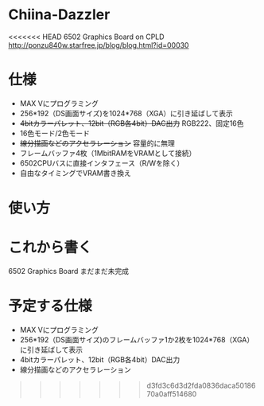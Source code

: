 # Chiina-Dazzler
<<<<<<< HEAD
6502 Graphics Board on CPLD
http://ponzu840w.starfree.jp/blog/blog.html?id=00030

# 仕様
- MAX Vにプログラミング
- 256\*192（DS画面サイズ)を1024\*768（XGA）に引き延ばして表示
- ~~4bitカラーパレット、12bit（RGB各4bit）DAC出力~~ RGB222、固定16色
- 16色モード/2色モード
- ~~線分描画などのアクセラレーション~~ 容量的に無理
- フレームバッファ4枚（1MbitRAMをVRAMとして接続）
- 6502CPUバスに直接インタフェース（R/Wを除く）
- 自由なタイミングでVRAM書き換え

# 使い方
これから書く
=======
6502 Graphics Board
まだまだ未完成

# 予定する仕様
- MAX Vにプログラミング
- 256\*192（DS画面サイズ)のフレームバッファ1か2枚を1024\*768（XGA）に引き延ばして表示
- 4bitカラーパレット、12bit（RGB各4bit）DAC出力
- 線分描画などのアクセラレーション
>>>>>>> d3fd3c6d3d2fda0836daca5018670a0aff514680

